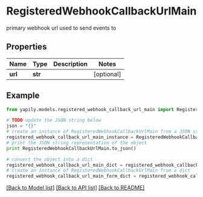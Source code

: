 # RegisteredWebhookCallbackUrlMain

primary webhook url used to send events to

## Properties
Name | Type | Description | Notes
------------ | ------------- | ------------- | -------------
**url** | **str** |  | [optional] 

## Example

```python
from yapily.models.registered_webhook_callback_url_main import RegisteredWebhookCallbackUrlMain

# TODO update the JSON string below
json = "{}"
# create an instance of RegisteredWebhookCallbackUrlMain from a JSON string
registered_webhook_callback_url_main_instance = RegisteredWebhookCallbackUrlMain.from_json(json)
# print the JSON string representation of the object
print RegisteredWebhookCallbackUrlMain.to_json()

# convert the object into a dict
registered_webhook_callback_url_main_dict = registered_webhook_callback_url_main_instance.to_dict()
# create an instance of RegisteredWebhookCallbackUrlMain from a dict
registered_webhook_callback_url_main_form_dict = registered_webhook_callback_url_main.from_dict(registered_webhook_callback_url_main_dict)
```
[[Back to Model list]](../README.md#documentation-for-models) [[Back to API list]](../README.md#documentation-for-api-endpoints) [[Back to README]](../README.md)



